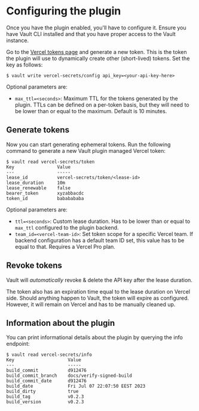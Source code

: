 # Configuring the plugin

Once you have the plugin enabled, you'll have to configure it. Ensure you have Vault CLI installed and that you have proper access to the Vault instance.

Go to the [Vercel tokens page](https://vercel.com/account/tokens) and generate a new token. This is the token the plugin will use to dynamically create other (short-lived) tokens. Set the key as follows:

```
$ vault write vercel-secrets/config api_key=<your-api-key-here>
```

Optional parameters are:

- `max_ttl=<seconds>`: Maximum TTL for the tokens generated by the plugin. TTLs can be defined on a per-token basis, but they will need to be lower than or equal to the maximum. Default is 10 minutes.

## Generate tokens

Now you can start generating ephemeral tokens. Run the following command to generate a new Vault plugin managed Vercel token:

```
$ vault read vercel-secrets/token
Key                Value
---                -----
lease_id           vercel-secrets/token/<lease-id>
lease_duration     10m
lease_renewable    false
bearer_token       xyzabbacdc
token_id           bababababa
```

Optional parameters are:

- `ttl=<seconds>`: Custom lease duration. Has to be lower than or equal to `max_ttl` configured to the plugin backend.
- `team_id=<vercel-team-id>`: Set token scope for a specific Vercel team. If backend configuration has a default team ID set, this value has to be equal to that. Requires a Vercel Pro plan.

## Revoke tokens

Vault will *automatically* revoke & delete the API key after the lease duration.

The token also has an expiration time equal to the lease duration on Vercel side. Should anything happen to Vault, the token will expire as configured. However, it will remain on Vercel and has to be manually cleaned up.

## Information about the plugin

You can print informational details about the plugin by querying the info endpoint:

```
$ vault read vercel-secrets/info
Key                    Value
---                    -----
build_commit           d912476
build_commit_branch    docs/verify-signed-build
build_commit_date      d912476
build_date             Fri Jul 07 22:07:50 EEST 2023
build_dirty            true
build_tag              v0.2.3
build_version          v0.2.3
```